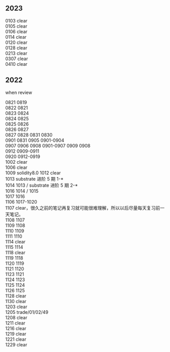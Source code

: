 ## 2023

0103 clear  
0105 clear  
0106 clear  
0114 clear  
0120 clear  
0128 clear  
0213 clear  
0307 clear  
0410 clear

## 2022

when review

0821 0819  
0822 0821  
0823 0824  
0824 0825  
0825 0826  
0826 0827  
0827 0828
0831 0830  
0901 0831
0905 0901-0904  
0907 0906
0908 0901-0907
0909 0908  
0912 0909-0911  
0920 0912-0919  
1002 clear  
1006 clear  
1009 solidity8.0
1012 clear  
1013 substrate 进阶 5 期 1-\*  
1014 1013 / substrate 进阶 5 期 2-\*  
1016 1014 / 1015  
1017 1016  
1106 1017-1020  
1107 clear，很久之前的笔记再复习就可能很难理解，所以以后尽量每天复习前一天笔记。  
1108 1107  
1109 1108  
1110 1109  
1111 1110  
1114 clear  
1115 1114  
1118 clear  
1119 1118  
1120 1119  
1121 1120  
1123 1121  
1124 1123  
1125 1124  
1126 1125  
1128 clear  
1130 clear  
1203 clear  
1205 trade/01/02/49  
1208 clear  
1211 clear  
1216 clear  
1219 clear  
1221 clear  
1229 clear
